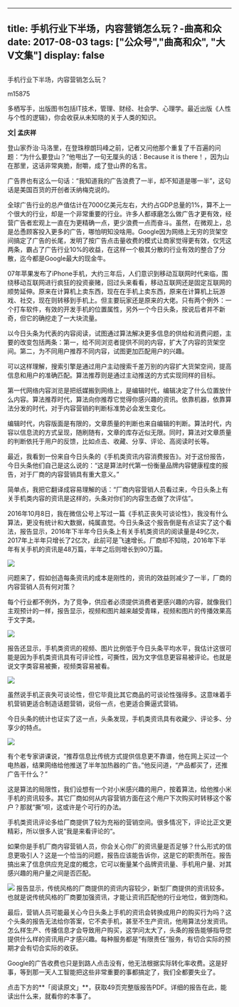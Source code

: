 
---
title:   手机行业下半场，内容营销怎么玩？-曲高和众
date: 2017-08-03
tags: ["公众号","曲高和众", "大V文集"]
display: false
---


## 



手机行业下半场，内容营销怎么玩？




m15875




多栖写手，出版图书包括IT技术，管理、财经、社会学、心理学。最近出版《人性与个性的逻辑》，你会收获从未知晓的关于人类的知识。


**文| 孟庆祥**



登山家乔治·马洛里，在登珠穆朗玛峰之前，记者又问他那个重复了千百遍的问题：“为什么要登山？”他甩出了一句无厘头的话：Because it is there！，因为山在那里，这话非常爽脆，耐嚼，成了登山界的名言。



广告界也有这么一句话：“我知道我的广告浪费了一半，却不知道是哪一半”，这句话是美国百货的开创者沃纳梅克说的。



全球广告行业的总产值估计在7000亿美元左右，大约占GDP总量的1%，算不上一个很大的行业，却是一个非常重要的行业。许多人都琢磨怎么做广告才更有效，经营广告者宏观上一直在为更精确一点，更少浪费一点而奋斗。虽然，在微观上，总是怂恿顾客投入更多的广告，哪怕明知没啥用。Google因为网络上无穷的货架空间搞定了广告的长尾，发明了按广告点击量收费的模式让商家觉得更有效，仅凭这两条，霸占了广告行业10%的收益，在这样一个极其分散的行业有效的整合了分散，迄今都是Google最大的现金牛。



07年苹果发布了iPhone手机，大约三年后，人们意识到移动互联网时代来临，围绕移动互联网进行疯狂的投资豪赌，回过头来看看，移动互联网还是固定互联网的顺势延伸。原来在计算机上卖东西，现在在手机上卖东西，原来在计算机上玩游戏、社交，现在则转移到手机上。但主要玩家还是原来的大佬。只有两个例外：一个打车软件，有效的开发手机的位置属性，另外一个今日头条，按说后者并不新奇，但它的确挖走了一大块流量。



以今日头条为代表的内容阅读，试图通过算法解决更多信息的供给和消费问题，主要的改变包括两条：第一，给不同浏览者提供不同的内容，扩大了内容的货架空间。第二，为不同用户推荐不同内容，试图更加匹配用户的兴趣。



可以这样理解，搜索引擎是通过用户主动搜索千差万别的内容扩大货架空间，提高信息和用户的准确匹配。算法推荐则是通过主动推送的方式实现同样的目标。



第一代网络内容浏览是把纸媒搬到网络上，是编辑时代，编辑决定了什么位置放什么内容。算法推荐时代，算法向你推荐它觉得你感兴趣的资讯。依靠机器，依靠算法分发的时代，对于内容营销的判断标准势必会发生变化。



编辑时代，内容版面是有限的，文章质量的判断也来自编辑的判断。算法时代，内容以信息流的方式呈现，随刷随有，文章的库存近似无限。同时，算法对文章质量的判断依托于用户的反馈，比如点击、收藏、分享、评论、高阅读时长等。



最近，我看到一份来自今日头条的《手机类资讯内容消费报告》。对于这份报告，今日头条他们自己是这么说的：“这是算法时代第一份衡量品牌内容健康程度的报告，对于厂商的内容营销具有重大意义。”



简单点，我把它翻译成容易理解的话：“厂商内容营销人员看过来，今日头条上有关手机类内容的资讯是这样的，头条对你们的内容生态做了次评估”。



2016年10月8日，我在微信公号上写过一篇《手机正丧失可谈论性》，我没有什么算法，更没有统计和大数据，纯属直觉。今日头条这个报告倒是有点证实了这个看法，报告显示，2016年下半年今日头条上有关手机类资讯的阅读量是49亿次，2017年上半年只增长了2亿次，此前可是飞速增长。厂商却不知晓，2016年下半年有关手机的资讯是48万篇，半年之后则增长到90万篇。



<img data-s="300,640" data-type="jpeg" src="http://mmbiz.qpic.cn/mmbiz_jpg/fxGMiaL5Zj1jJKOoEkPA9W710zOsqmzsfaxmmo8n9ZwpvWCs2mZXDJcjVptA7tia3MaSwSJTGAfFTUzZxBg9lsZA/0?wx_fmt=jpeg" class="" data-ratio="0.5625" data-w="1280"/>

问题来了，假如创造每条资讯的成本是刚性的，资讯的效益则减少了一半，厂商的内容营销人员有何对策？



每个行业都不例外，为了竞争，供应者必须提供消费者更感兴趣的内容，就像我们主观预计的一样，报告显示，视频和图片越来越受青睐，视频和图片的传播效果高于文字类。





<img data-s="300,640" data-type="jpeg" src="http://mmbiz.qpic.cn/mmbiz_jpg/fxGMiaL5Zj1jU7KGt33aHvwq9n3EFkR1pORAh6tQF5kGOg0DPR1aGG6iabVuLlB0GdsQLPicgkib9kcABd3Y0QLxdA/0?wx_fmt=jpeg" class="" data-ratio="0.5625" data-w="1280"/>



报告还显示，手机类资讯的视频、图片比例低于今日头条平均水平，我估计这很可能是因为手机类资讯具有可评论性，可撕性，因为文字信息更容易被评论。也就是说文字类容易被撕，视频类容易被看。



<img src="http://mmbiz.qpic.cn/mmbiz_jpg/fxGMiaL5Zj1gpibKQ3jNKJwvOUVU1fMTf6vGsEHoESpkZAjV4pfs5t2IYeociaOYAejeDtbBy9iamePZlDNwe6Bzpg/0" class="" data-ratio="0.5625" data-w="1280"/>

虽然说手机正丧失可谈论性，但它毕竟比其它商品的可谈论性强得多。这意味着手机营销更适合制造话题营销，说俗一点，也更适合撕逼式营销。



今日头条的统计也证实了这一点，头条发现，手机类资讯具有收藏少、评论多、分享少的特点。

<img src="http://mmbiz.qpic.cn/mmbiz_jpg/fxGMiaL5Zj1gpibKQ3jNKJwvOUVU1fMTf6LHJYpfsFLD9B2CPek0CVD26ltOPbodaL3DsygicqBUsL8KvKWFHHibzg/0" class="" data-ratio="0.5625" data-w="1280"/>

有个老专家讲课说，“推荐信息比传统方式提供信息更不靠谱，他在网上买过一个电热器，结果网络给他推送了半年加热器的广告。”他反问道，“产品都买了，还推广告干什么？”



这是算法的局限性，我们设想有一个对小米感兴趣的用户，按着算法，给他推小米手机的资讯较多。其它厂商如何从内容营销方面在这个用户下次购买时转移这个客户？那就“撕”呗，这或许是个可行的办法。



手机类资讯评论多给厂商提供了较为充裕的营销空间。很多情况下，评论比正文更精彩，所以很多人说“我是来看评论的“。



如果你是手机厂商内容营销人员，你会关心你厂的资讯量是否足够？什么形式的信息更吸引人？这是一个恰当的问题，报告应该能告诉你，这是它的职责所在。报告搞出来了信息供应充足度的概念，它可以衡量某个品牌资讯量、手机用户量、对其感兴趣的用户量之间是否匹配。

<img src="http://mmbiz.qpic.cn/mmbiz_jpg/fxGMiaL5Zj1gpibKQ3jNKJwvOUVU1fMTf6ckydtZoAPicyPs0libyN4HKsgPUFNUm3pxzyj8NIVQ7RUIUFoAjpbuyg/0" class="" data-ratio="0.5625" data-w="1280"/> 报告显示，传统风格的厂商提供的资讯内容较少，新型厂商提供的资讯较多。也就是说传统风格的厂商要加强资讯，才能让资讯匹配他的行业地位，做到饱和。



最后，营销人员可能最关心今日头条上手机的资讯会转换成用户的购买行为吗？这个头条的报告无法给你答案，它不卖手机，甚至不生产资讯，他用算法分发资讯。怎么样生产、传播信息才会导致用户购买，这学问太大了，头条的报告能够指导您提供什么样的资讯用户才感兴趣。每种服务都是“有限责任”服务，有切合实际的预期才会有切合实际的收获。



Google的广告收费也只是到路人点击没有，他无法根据实际转化率收费。这是好事，等到那一天人工智能把这些非常重要的事都搞定了，我们全都要失业了。



点击下方的**「阅读原文」**，获取49页完整版报告PDF。详细的报告在此，能读出什么来，就看你的本事了。












